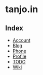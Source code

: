 tanjo.in
========

Index
------
- [Account](account.html)
- [Blog](http://tanjoin.hatenablog.com/)
- [Phone](phone.html)
- [Profile](profile.html)
- [TODO](https://twitter.com/makietan/timelines/412891665209106432)
- [Wiki](http://seesaawiki.jp/tanjoin/)
